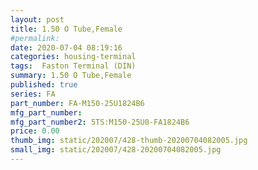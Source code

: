 ```yaml
---
layout: post
title: 1.50 O Tube,Female
#permalink: 
date: 2020-07-04 08:19:16
categories: housing-terminal
tags:  Faston Terminal (DIN)
summary: 1.50 O Tube,Female
published: true 
series: FA
part_number: FA-M150-25U1824B6
mfg_part_number: 
mfg_part_number2: 5TS:M150-25U0-FA1824B6
price: 0.00
thumb_img: static/202007/428-thumb-20200704082005.jpg
small_img: static/202007/428-20200704082005.jpg
---
```



